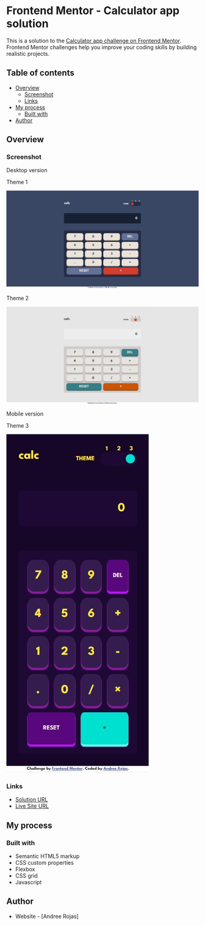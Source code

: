 # Frontend Mentor - Calculator app solution

This is a solution to the [Calculator app challenge on Frontend Mentor](https://www.frontendmentor.io/challenges/calculator-app-9lteq5N29). Frontend Mentor challenges help you improve your coding skills by building realistic projects. 

## Table of contents

- [Overview](#overview)
  - [Screenshot](#screenshot)
  - [Links](#links)
- [My process](#my-process)
  - [Built with](#built-with)
- [Author](#author)

## Overview

### Screenshot

Desktop version

Theme 1

![](./theme-1-desktop-version.jpg)

Theme 2

![](./theme-2-desktop-version.jpg)

Mobile version

Theme 3

![](./theme-3-mobile-version.jpg)

### Links

- [Solution URL](https://github.com/andreerojas/FrontEndMentor_Challenge_13.git)
- [Live Site URL](https://andreerojas.github.io/FrontEndMentor_Challenge_13/)


## My process
### Built with

- Semantic HTML5 markup
- CSS custom properties
- Flexbox
- CSS grid
- Javascript

## Author

- Website - [Andree Rojas]